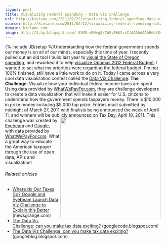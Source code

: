 ```yaml
---
layout: post
title: Visualizing Federal Spending - Data Viz Challenge
url: http://kinlane.com/2011/02/22/visualizing-federal-spending-data-viz-challenge/
source: http://kinlane.com/2011/02/22/visualizing-federal-spending-data-viz-challenge/
domain: kinlane.com
image: http://3.bp.blogspot.com/-5SMO-mBHvg8/TWPvE6ASrxI/AAAAAAAAHmU/KvmqXR9IbxI/datavizchallenge-screenshot.png
---
```

{% include JB/setup %}Understanding how the federal government spends our money is on all of our minds, especially this time of year. I recently pulled out an old tool I build last year to <a href="http://oregonbudget.laneworks.net/" target="_blank">visual the State of Oregon spending</a>, and reworked it to help <a href="http://federalbudget2011.laneworks.net/" target="_blank">visualize Obamas 2012 Federal Budget</a>. I wanted to set what my priorities were regarding the federal budget. I'm not 100% finished, still have a little work to do on it. Today I came across a very cool data visualization contest called the <a href="http://datavizchallenge.org/" target="_blank">Data Viz Challenge</a>. <strong>The Challenge</strong>: Visualize how your individual federal income taxes are spent. Using data provided by <a href="http://whatwepayfor.com/" target="_blank">WhatWePayFor.com</a>, they are challenge developers to create a data visualization that will make it easier for U.S. citizens to understand how the government spends taxpayers money. There is $10,000 in prize money including $5,000 top prize. Entries must submitted by midnight of March 27, 2011 with finalists being announced the week of April 11, and winners will be publicly announced on Tax Day, April 18, 2011. <a href="http://googleblog.blogspot.com/2011/02/data-viz-challenge-can-you-make-tax.html" target="_blank"><img class="c1" src="http://3.bp.blogspot.com/-5SMO-mBHvg8/TWPvE6ASrxI/AAAAAAAAHmU/KvmqXR9IbxI/datavizchallenge-screenshot.png" alt="" width="325" align="right" /></a> This challenge was created by <a href="http://eyebeam.org/" target="_blank">Eyebeam</a> and <a href="http://googleblog.blogspot.com/2011/02/data-viz-challenge-can-you-make-tax.html" target="_blank">Google</a>, with data provided by <a href="http://whatwepayfor.com/" target="_blank">WhatWePayFor.com</a>. What a great way to educate the American taxpayer through the use of open data, APIs and visualization!
<h6 class="zemanta-related-title c2">
     Related articles
</h6>
<ul class="zemanta-article-ul">
     <li class="zemanta-article-ul-li">
          <a href="http://newsgrange.com/where-do-our-taxes-go-google-and-eyebeam-launch-data-viz-challenge-to-explain-this-better/">Where do Our Taxes Go? Google and Eyebeam Launch Data Viz Challenge to Explain this Better</a> (newsgrange.com)
     </li>
     <li class="zemanta-article-ul-li">
          <a href="http://googlecode.blogspot.com/2011/02/data-viz-challenge-can-you-make-tax.html">The Data Viz Challenge: can you make tax data exciting?</a> (googlecode.blogspot.com)
     </li>
     <li class="zemanta-article-ul-li">
          <a href="http://googleblog.blogspot.com/2011/02/data-viz-challenge-can-you-make-tax.html">The Data Viz Challenge: can you make tax data exciting?</a> (googleblog.blogspot.com)
     </li>
</ul>